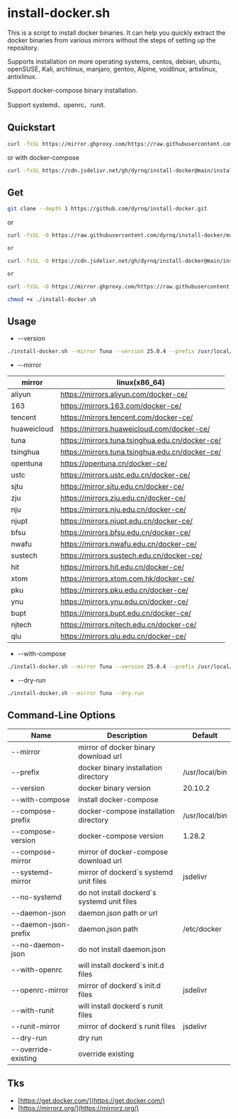 # install-docker.sh

This is a script to install docker binaries. It can help you quickly extract the docker binaries from various mirrors without the steps of setting up the repository.

Supports installation on more operating systems, centos, debian, ubuntu, openSUSE, Kali, archlinux, manjaro, gentoo, Alpine, voidlinux, artixlinux, antixlinux.

Support docker-compose binary installation.

Support systemd、openrc、runit.

## Quickstart

```bash
curl -fsSL https://mirror.ghproxy.com/https://raw.githubusercontent.com/dyrnq/install-docker/main/install-docker.sh | bash -s docker --mirror Tuna --version 25.0.4
```

or with docker-compose

```bash
curl -fsSL https://cdn.jsdelivr.net/gh/dyrnq/install-docker@main/install-docker.sh | bash -s docker --mirror Tuna --version 25.0.4 --with-compose --compose-version 1.29.2 --compose-mirror daocloud
```

## Get

```bash
git clone --depth 1 https://github.com/dyrnq/install-docker.git
```

or

```bash
curl -fsSL -O https://raw.githubusercontent.com/dyrnq/install-docker/main/install-docker.sh

or

curl -fsSL -O https://cdn.jsdelivr.net/gh/dyrnq/install-docker@main/install-docker.sh

or

curl -fsSL -O https://mirror.ghproxy.com/https://raw.githubusercontent.com/dyrnq/install-docker/main/install-docker.sh

chmod +x ./install-docker.sh
```

## Usage

* --version

```bash
./install-docker.sh --mirror Tuna --version 25.0.4 --prefix /usr/local/bin
```

* --mirror

| mirror      | linux(x86_64)                                     |
|-------------|---------------------------------------------------|
| aliyun      | <https://mirrors.aliyun.com/docker-ce/>           |
| 163         | <https://mirrors.163.com/docker-ce/>              |
| tencent     | <https://mirrors.tencent.com/docker-ce/>          |
| huaweicloud | <https://mirrors.huaweicloud.com/docker-ce/>      |
| tuna        | <https://mirrors.tuna.tsinghua.edu.cn/docker-ce/> |
| tsinghua    | <https://mirrors.tuna.tsinghua.edu.cn/docker-ce/> |
| opentuna    | <https://opentuna.cn/docker-ce/>                  |
| ustc        | <https://mirrors.ustc.edu.cn/docker-ce/>          |
| sjtu        | <https://mirror.sjtu.edu.cn/docker-ce/>           |
| zju         | <https://mirrors.zju.edu.cn/docker-ce/>           |
| nju         | <https://mirrors.nju.edu.cn/docker-ce/>           |
| njupt       | <https://mirrors.njupt.edu.cn/docker-ce/>         |
| bfsu        | <https://mirrors.bfsu.edu.cn/docker-ce/>          |
| nwafu       | <https://mirrors.nwafu.edu.cn/docker-ce/>         |
| sustech     | <https://mirrors.sustech.edu.cn/docker-ce/>       |
| hit         | <https://mirrors.hit.edu.cn/docker-ce/>           |
| xtom        | <https://mirrors.xtom.com.hk/docker-ce/>          |
| pku         | <https://mirrors.pku.edu.cn/docker-ce/>           |
| ynu         | <https://mirrors.ynu.edu.cn/docker-ce/>           |
| bupt        | <https://mirrors.bupt.edu.cn/docker-ce/>          |
| njtech      | <https://mirrors.njtech.edu.cn/docker-ce/>        |
| qlu         | <https://mirrors.qlu.edu.cn/docker-ce/>           |

* --with-compose

```bash
./install-docker.sh --mirror Tuna --version 25.0.4 --prefix /usr/local/bin --with-compose --compose-version 1.29.2 --compose-mirror daocloud --compose-prefix /usr/local/bin
```

* --dry-run

```bash
./install-docker.sh --mirror Tuna --dry-run
```

## Command-Line Options

| Name                  | Description                                   | Default                                   |
| ----------            | ----------------                              | ----------------------                    |
| --mirror              | mirror of docker binary download url          |                                           |
| --prefix              | docker binary installation directory          | /usr/local/bin                            |
| --version             | docker binary version                         | 20.10.2                                   |
| --with-compose        | install docker-compose                        |                                           |
| --compose-prefix      | docker-compose installation directory         | /usr/local/bin                            |
| --compose-version     | docker-compose version                        | 1.28.2                                    |
| --compose-mirror      | mirror of docker-compose download url         |                                           |
| --systemd-mirror      | mirror of dockerd`s systemd unit files        | jsdelivr                                  |
| --no-systemd          | do not install dockerd`s systemd unit files   |                                           |
| --daemon-json         | daemon.json path or url                       |                                           |
| --daemon-json-prefix  | daemon.json path                              | /etc/docker                               |
| --no-daemon-json      | do not install daemon.json                    |                                           |
| --with-openrc         | will install dockerd`s init.d files           |                                           |
| --openrc-mirror       | mirror of dockerd`s init.d files              | jsdelivr                                  |
| --with-runit          | will install dockerd`s runit files            |                                           |
| --runit-mirror        | mirror of dockerd`s runit files               | jsdelivr                                  |
| --dry-run             | dry run                                       |                                           |
| --override-existing   | override existing                             |                                           |

## Tks

* [https://get.docker.com/](https://get.docker.com/)
* [https://mirrorz.org/](https://mirrorz.org/)
